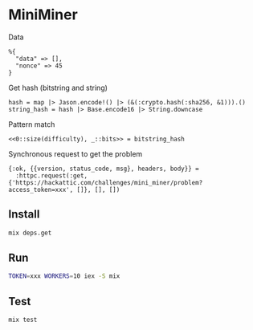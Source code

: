 # MiniMiner

Data

```
%{
  "data" => [],
  "nonce" => 45
}
```
Get hash (bitstring and string)

```
hash = map |> Jason.encode!() |> (&(:crypto.hash(:sha256, &1))).()
string_hash = hash |> Base.encode16 |> String.downcase
```
Pattern match
```
<<0::size(difficulty), _::bits>> = bitstring_hash
```
Synchronous request to get the problem
```
{:ok, {{version, status_code, msg}, headers, body}} =
  :httpc.request(:get, {'https://hackattic.com/challenges/mini_miner/problem?access_token=xxx', []}, [], [])
```

## Install
```sh
mix deps.get
```

## Run

```sh
TOKEN=xxx WORKERS=10 iex -S mix
```

## Test
```sh
mix test
```
